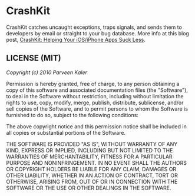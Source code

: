 CrashKit
===
CrashKit catches uncaught exceptions, traps signals, and sends them to developers by email or straight to your bug database. More info at this blog post, [CrashKit: Helping Your iOS/iPhone Apps Suck Less](http://parveenkaler.com/posts/crashkit-helping-your-iphone-apps-suck-less/).

LICENSE (MIT)
---

_Copyright (c) 2010 Parveen Kaler_

Permission is hereby granted, free of charge, to any person obtaining
a copy of this software and associated documentation files (the
"Software"), to deal in the Software without restriction, including
without limitation the rights to use, copy, modify, merge, publish,
distribute, sublicense, and/or sell copies of the Software, and to
permit persons to whom the Software is furnished to do so, subject to
the following conditions:

The above copyright notice and this permission notice shall be included
in all copies or substantial portions of the Software.

THE SOFTWARE IS PROVIDED "AS IS", WITHOUT WARRANTY OF ANY KIND,
EXPRESS OR IMPLIED, INCLUDING BUT NOT LIMITED TO THE WARRANTIES OF
MERCHANTABILITY, FITNESS FOR A PARTICULAR PURPOSE AND NONINFRINGEMENT.
IN NO EVENT SHALL THE AUTHORS OR COPYRIGHT HOLDERS BE LIABLE FOR ANY
CLAIM, DAMAGES OR OTHER LIABILITY, WHETHER IN AN ACTION OF CONTRACT,
TORT OR OTHERWISE, ARISING FROM, OUT OF OR IN CONNECTION WITH THE
SOFTWARE OR THE USE OR OTHER DEALINGS IN THE SOFTWARE.
